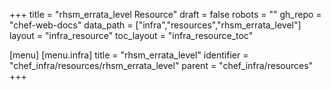 +++
title = "rhsm_errata_level Resource"
draft = false
robots = ""
gh_repo = "chef-web-docs"
data_path = ["infra","resources","rhsm_errata_level"]
layout = "infra_resource"
toc_layout = "infra_resource_toc"

[menu]
  [menu.infra]
    title = "rhsm_errata_level"
    identifier = "chef_infra/resources/rhsm_errata_level"
    parent = "chef_infra/resources"
+++

<!-- The contents of this page are automatically generated from the rhsm_errata_level.yaml file in the data directory. -->
<!-- To suggest a change, edit the https://github.com/chef/chef/blob/master/lib/chef/resource/rhsm_errata_level.rb file
      and submit a pull request to the https://github.com/chef/chef repository. -->
